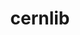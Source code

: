 ---
title: "cernlib"
layout: cache
categories: [package, develop]
meta: {"versions": ["2023.08.14.0-free"], "compilers": ["gcc@=11.4.0"], "oss": ["ubuntu22.04"], "platforms": ["linux"], "targets": ["x86_64_v3"], "stacks": ["hep", "root"], "num_specs": 2, "num_specs_by_stack": {"hep": 2, "root": 2}}
spec_details: [{"hash": "a6ctlowom7faeleuew6guycze5w6kit7", "compiler": "gcc@=11.4.0", "versions": ["2023.08.14.0-free"], "os": "ubuntu22.04", "platform": "linux", "target": "x86_64_v3", "variants": ["build_system=cmake", "build_type=Release", "generator=make", "~ipo", "+shared"], "stacks": ["hep", "root"], "size": "-", "tarball": "https://binaries.spack.io/develop/build_cache/linux-ubuntu22.04-x86_64_v3/gcc-11.4.0/cernlib-2023.08.14.0-free/linux-ubuntu22.04-x86_64_v3-gcc-11.4.0-cernlib-2023.08.14.0-free-a6ctlowom7faeleuew6guycze5w6kit7.spack"}, {"hash": "c6suqg46eqxgu5rkz2xi4jvqphnzlaxr", "compiler": "gcc@=11.4.0", "versions": ["2023.08.14.0-free"], "os": "ubuntu22.04", "platform": "linux", "target": "x86_64_v3", "variants": ["build_system=cmake", "build_type=Release", "generator=make", "~ipo", "+shared"], "stacks": ["hep", "root"], "size": "-", "tarball": "https://binaries.spack.io/develop/build_cache/linux-ubuntu22.04-x86_64_v3/gcc-11.4.0/cernlib-2023.08.14.0-free/linux-ubuntu22.04-x86_64_v3-gcc-11.4.0-cernlib-2023.08.14.0-free-c6suqg46eqxgu5rkz2xi4jvqphnzlaxr.spack"}]
---
